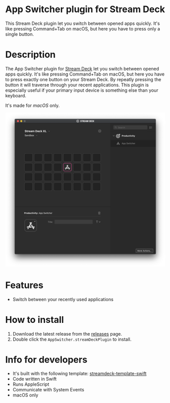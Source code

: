 # App Switcher plugin for Stream Deck

This Stream Deck plugin let you switch between opened apps quickly. It's like pressing Command+Tab on macOS, but here you have to press only a single button.

# Description

The App Switcher plugin for [Stream Deck](https://www.elgato.com/gaming/stream-deck) let you switch between opened apps quickly. It's like pressing Command+Tab on macOS, but here you have to press exactly one button on your Stream Deck. By repeatly pressing the button it will traverse through your recent applications. This plugin is especially useful if your primary input device is something else than your keyboard.

It's made for *macOS* only.

![](screenshot.png)

# Features

- Switch between your recently used applications

# How to install

1. Download the latest release from the [releases](https://github.com/JarnoLeConte/streamdeck-appswitcher/releases) page.
2. Double click the `AppSwitcher.streamDeckPlugin` to install.

# Info for developers

- It's built with the following template: [streamdeck-template-swift](https://github.com/JarnoLeConte/streamdeck-template-swift)
- Code written in Swift
- Runs AppleScript
- Communicate with System Events
- macOS only
